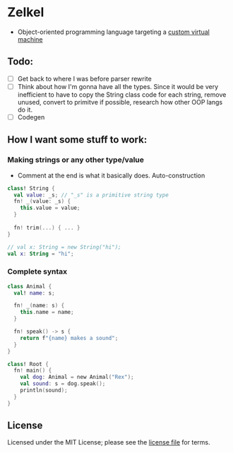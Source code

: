 # Zelkel
- Object-oriented programming language targeting a [custom virtual machine](https://github.com/johron/zelkel-vm)

## Todo:
- [ ] Get back to where I was before parser rewrite
-   [ ] Think about how I'm gonna have all the types. Since it would be very inefficient to have to copy the String class code for each string, remove unused, convert to primitve if possible, research how other OOP langs do it.
- [ ] Codegen

## How I want some stuff to work:
### Making strings or any other type/value
- Comment at the end is what it basically does. Auto-construction
```kotlin
class! String {
  val value: _s; // "_s" is a primitive string type
  fn! _(value: _s) {
    this.value = value;
  }
  
  fn! trim(...) { ... }
}

// val x: String = new String("hi");
val x: String = "hi";
```
### Complete syntax
```kotlin
class Animal {
  val! name: s;

  fn! _(name: s) {
    this.name = name;
  }

  fn! speak() -> s {
    return f"{name} makes a sound";
  }
}

class! Root {
  fn! main() {
    val dog: Animal = new Animal("Rex");
    val sound: s = dog.speak();
    println(sound);
  }
}
```

## License
Licensed under the MIT License; please see the [license file](LICENSE) for terms.
